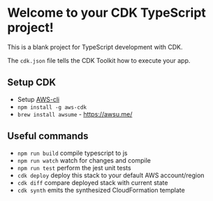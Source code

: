 # Welcome to your CDK TypeScript project!

This is a blank project for TypeScript development with CDK.

The `cdk.json` file tells the CDK Toolkit how to execute your app.

## Setup CDK

* Setup [AWS-cli](https://docs.aws.amazon.com/cli/latest/userguide/cli-chap-configure.html)
* `npm install -g aws-cdk`
* `brew install awsume` - https://awsu.me/

## Useful commands

 * `npm run build`   compile typescript to js
 * `npm run watch`   watch for changes and compile
 * `npm run test`    perform the jest unit tests
 * `cdk deploy`      deploy this stack to your default AWS account/region
 * `cdk diff`        compare deployed stack with current state
 * `cdk synth`       emits the synthesized CloudFormation template
